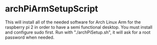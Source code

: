# archPiArmSetupScript
This will install all of the needed software for Arch Linux Arm for the raspberry pi 2 in order to have a semi functional desktop. You must install and configure sudo first. Run with "./archPiSetup.sh", it will ask for a root password when needed.
